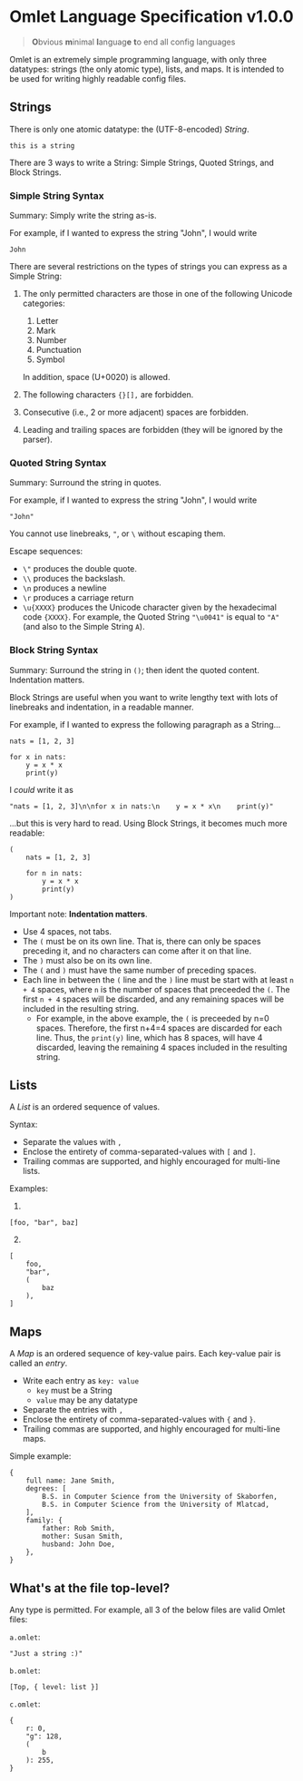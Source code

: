 # Omlet Language Specification v1.0.0

> **O**bvious **m**inimal **l**anguag**e** **t**o end all config languages

Omlet is an extremely simple programming language, with only three datatypes: strings (the only atomic type), lists, and maps.
It is intended to be used for writing highly readable config files.

## Strings

There is only one atomic datatype: the (UTF-8-encoded) _String_.

```omlet
this is a string
```

There are 3 ways to write a String: Simple Strings, Quoted Strings, and
Block Strings.

### Simple String Syntax

Summary: Simply write the string as-is.

For example, if I wanted to express the string "John", I would write

```omlet
John
```

There are several restrictions on the types of strings you can express as a Simple String:

1. The only permitted characters are those in one of the following Unicode categories:

   1. Letter
   2. Mark
   3. Number
   4. Punctuation
   5. Symbol

   In addition, space (U+0020) is allowed.

2. The following characters `{}[],` are forbidden.
3. Consecutive (i.e., 2 or more adjacent) spaces are forbidden.
4. Leading and trailing spaces are forbidden (they will be ignored by the parser).

### Quoted String Syntax

Summary: Surround the string in quotes.

For example, if I wanted to express the string "John", I would write

```omlet
"John"
```

You cannot use linebreaks, `"`, or `\` without escaping them.

Escape sequences:

- `\"` produces the double quote.
- `\\` produces the backslash.
- `\n` produces a newline
- `\r` produces a carriage return
- `\u{XXXX}` produces the Unicode character given by the hexadecimal code `{XXXX}`. For example, the Quoted String `"\u0041"` is equal to `"A"` (and also to the Simple String `A`).

### Block String Syntax

Summary: Surround the string in `()`; then ident the quoted content. Indentation matters.

Block Strings are useful when you want to write lengthy text with lots of linebreaks and indentation, in a readable manner.

For example, if I wanted to express the following paragraph as a String...

```text
nats = [1, 2, 3]

for x in nats:
    y = x * x
    print(y)
```

I _could_ write it as

```omlet
"nats = [1, 2, 3]\n\nfor x in nats:\n    y = x * x\n    print(y)"
```

...but this is very hard to read. Using Block Strings, it becomes much more readable:

```omlet
(
    nats = [1, 2, 3]

    for n in nats:
        y = x * x
        print(y)
)
```

Important note: **Indentation matters**.

- Use 4 spaces, not tabs.
- The `(` must be on its own line. That is, there can only be spaces preceding it, and no characters can come after it on that line.
- The `)` must also be on its own line.
- The `(` and `)` must have the same number of preceding spaces.
- Each line in between the `(` line and the `)` line must be start with at least `n + 4` spaces, where `n` is the number of spaces that preceeded the `(`. The first `n + 4` spaces will be discarded, and any remaining spaces will be included in the resulting string.
  - For example, in the above example, the `(` is preceeded by n=0 spaces.
    Therefore, the first n+4=4 spaces are discarded for each line.
    Thus, the `print(y)` line, which has 8 spaces, will have 4 discarded,
    leaving the remaining 4 spaces included in the resulting string.

## Lists

A _List_ is an ordered sequence of values.

Syntax:

- Separate the values with `,`
- Enclose the entirety of comma-separated-values with `[` and `]`.
- Trailing commas are supported, and highly encouraged for multi-line lists.

Examples:

1.

```omlet
[foo, "bar", baz]
```

2.

```omlet
[
    foo,
    "bar",
    (
        baz
    ),
]
```

## Maps

A _Map_ is an ordered sequence of key-value pairs. Each key-value pair is called an _entry_.

- Write each entry as `key: value`
  - `key` must be a String
  - `value` may be any datatype
- Separate the entries with `,`
- Enclose the entirety of comma-separated-values with `{` and `}`.
- Trailing commas are supported, and highly encouraged for multi-line maps.

Simple example:

```
{
    full name: Jane Smith,
    degrees: [
        B.S. in Computer Science from the University of Skaborfen,
        B.S. in Computer Science from the University of Mlatcad,
    ],
    family: {
        father: Rob Smith,
        mother: Susan Smith,
        husband: John Doe,
    },
}
```

## What's at the file top-level?

Any type is permitted. For example, all 3 of the below files are valid Omlet files:

`a.omlet`:

```omlet
"Just a string :)"
```

`b.omlet`:

```omlet
[Top, { level: list }]
```

`c.omlet`:

```omlet
{
    r: 0,
    "g": 128,
    (
        b
    ): 255,
}
```
